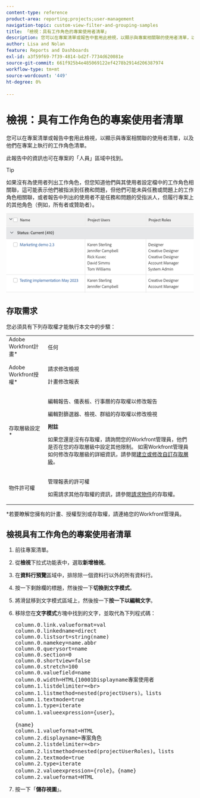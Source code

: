 ```yaml
---
content-type: reference
product-area: reporting;projects;user-management
navigation-topic: custom-view-filter-and-grouping-samples
title: 「檢視：具有工作角色的專案使用者清單」
description: 您可以在專案清單或報告中套用此檢視，以顯示與專案相關聯的使用者清單，以及他們在專案上執行的工作角色清單。
author: Lisa and Nolan
feature: Reports and Dashboards
exl-id: a3f59f69-7f39-4814-bd2f-7734d620081e
source-git-commit: 661f925b4e485069122ef4278b2914d206387974
workflow-type: tm+mt
source-wordcount: '449'
ht-degree: 0%

---
```


# 檢視：具有工作角色的專案使用者清單

您可以在專案清單或報告中套用此檢視，以顯示與專案相關聯的使用者清單，以及他們在專案上執行的工作角色清單。

此報告中的資訊也可在專案的「人員」區域中找到。

>[!TIP]
>
>如果沒有為使用者列出工作角色，但您知道他們與其使用者設定檔中的工作角色相關聯，這可能表示他們被指派到任務和問題，但他們可能未與任務或問題上的工作角色相關聯，或者報告中列出的使用者不是任務和問題的受指派人，但履行專案上的其他角色（例如，所有者或贊助者）。

![project_with_user_and_role_information_report.png](assets/project-with-user-and-role-information-report-350x100.png)

## 存取需求

您必須具有下列存取權才能執行本文中的步驟：

<table style="table-layout:auto"> 
 <col> 
 <col> 
 <tbody> 
  <tr> 
   <td role="rowheader">Adobe Workfront計畫*</td> 
   <td> <p>任何</p> </td> 
  </tr> 
  <tr> 
   <td role="rowheader">Adobe Workfront授權*</td> 
   <td> <p>請求修改檢視 </p>
   <p>計畫修改報表</p> </td> 
  </tr> 
  <tr> 
   <td role="rowheader">存取層級設定*</td> 
   <td> <p>編輯報告、儀表板、行事曆的存取權以修改報告</p> <p>編輯對篩選器、檢視、群組的存取權以修改檢視</p> <p><b>附註</b>

如果您還是沒有存取權，請詢問您的Workfront管理員，他們是否在您的存取層級中設定其他限制。 如需Workfront管理員如何修改存取層級的詳細資訊，請參閱<a href="../../../administration-and-setup/add-users/configure-and-grant-access/create-modify-access-levels.md" class="MCXref xref">建立或修改自訂存取層級</a>。</p> </td>
</tr>  
  <tr> 
   <td role="rowheader">物件許可權</td> 
   <td> <p>管理報表的許可權</p> <p>如需請求其他存取權的資訊，請參閱<a href="../../../workfront-basics/grant-and-request-access-to-objects/request-access.md" class="MCXref xref">請求物件</a>的存取權。</p> </td> 
  </tr> 
 </tbody> 
</table>

&#42;若要瞭解您擁有的計畫、授權型別或存取權，請連絡您的Workfront管理員。

## 檢視具有工作角色的專案使用者清單

1. 前往專案清單。
1. 從&#x200B;**檢視**&#x200B;下拉式功能表中，選取&#x200B;**新增檢視**。

1. 在&#x200B;**資料行預覽**&#x200B;區域中，排除除一個資料行以外的所有資料行。
1. 按一下剩餘欄的標題，然後按一下&#x200B;**切換到文字模式**。
1. 將滑鼠移到文字模式區域上，然後按一下&#x200B;**按一下以編輯文字**。
1. 移除您在&#x200B;**文字模式**&#x200B;方塊中找到的文字，並取代為下列程式碼：
   <pre>column.0.link.valueformat=val<br>column.0.linkedname=direct<br>column.0.listsort=string(name)<br>column.0.namekey=name.abbr<br>column.0.querysort=name<br>column.0.section=0<br>column.0.shortview=false<br>column.0.stretch=100<br>column.0.valuefield=name<br>column.0.width=HTML{10001Displayname專案使用者<br>column.1.listdelimiter=&lt;br&gt;<br>column.1.listmethod=nested(projectUsers)。lists<br>column.1.textmode=true<br>column.1.type=iterate<br>column.1.valueexpression={user}。<br><br>{name}<br>column.1.valueformat=HTML<br>column.2.displayname=專案角色<br>column.2.listdelimiter=&lt;br&gt;<br>column.2.listmethod=nested(projectUserRoles)。lists<br>column.2.textmode=true<br>column.2.type=iterate<br>column.2.valueexpression={role}。{name}<br>column.2.valueformat=HTML</pre>

1. 按一下「**儲存視圖**」。
